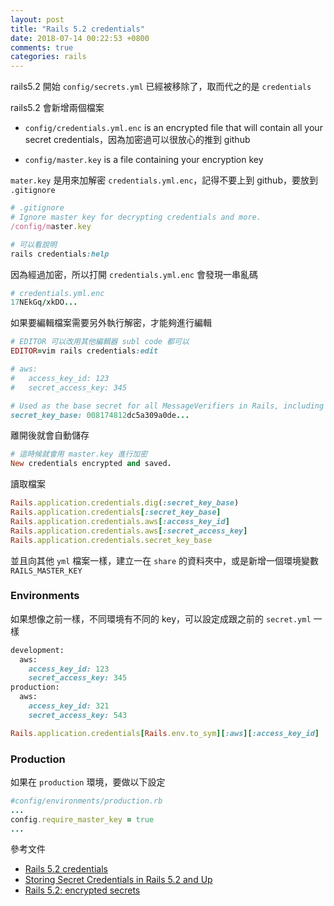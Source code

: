 ```yaml
---
layout: post
title: "Rails 5.2 credentials"
date: 2018-07-14 00:22:53 +0800
comments: true
categories: rails
---
```


rails5.2 開始 `config/secrets.yml` 已經被移除了，取而代之的是 `credentials`

<!-- more -->

rails5.2 會新增兩個檔案

* `config/credentials.yml.enc` is an encrypted file that will contain all your secret credentials，因為加密過可以很放心的推到 github

* `config/master.key` is a file containing your encryption key

`mater.key` 是用來加解密 `credentials.yml.enc`，記得不要上到 github，要放到 `.gitignore`

```ruby
# .gitignore
# Ignore master key for decrypting credentials and more.
/config/master.key
```

```ruby
# 可以看說明
rails credentials:help
```
因為經過加密，所以打開 `credentials.yml.enc` 會發現一串亂碼

```ruby
# credentials.yml.enc
17NEkGq/xkDO...
```

如果要編輯檔案需要另外執行解密，才能夠進行編輯

```ruby
# EDITOR 可以改用其他編輯器 subl code 都可以
EDITOR=vim rails credentials:edit
```

```ruby
# aws:
#   access_key_id: 123
#   secret_access_key: 345

# Used as the base secret for all MessageVerifiers in Rails, including the one protecting cookies.
secret_key_base: 008174812dc5a309a0de...
```

離開後就會自動儲存

```ruby
# 這時候就會用 master.key 進行加密
New credentials encrypted and saved.
```

讀取檔案

```ruby
Rails.application.credentials.dig(:secret_key_base)
Rails.application.credentials[:secret_key_base]
Rails.application.credentials.aws[:access_key_id]
Rails.application.credentials.aws[:secret_access_key]
Rails.application.credentials.secret_key_base
```

並且向其他 `yml` 檔案一樣，建立一在 `share` 的資料夾中，或是新增一個環境變數 `RAILS_MASTER_KEY`

### Environments

如果想像之前一樣，不同環境有不同的 key，可以設定成跟之前的 `secret.yml` 一樣

```ruby
development:
  aws:
    access_key_id: 123
    secret_access_key: 345
production:
  aws:
    access_key_id: 321
    secret_access_key: 543
```

```ruby
Rails.application.credentials[Rails.env.to_sym][:aws][:access_key_id]
```

### Production

如果在 `production` 環境，要做以下設定

```ruby
#config/environments/production.rb
...
config.require_master_key = true
...
```

參考文件

* [Rails 5.2 credentials](https://medium.com/cedarcode/rails-5-2-credentials-9b3324851336)
* [Storing Secret Credentials in Rails 5.2 and Up](https://www.viget.com/articles/storing-secret-credentials-in-rails-5-2-and-up/)
* [Rails 5.2: encrypted secrets](https://keithpblog.org/post/encrypted-secrets/)
